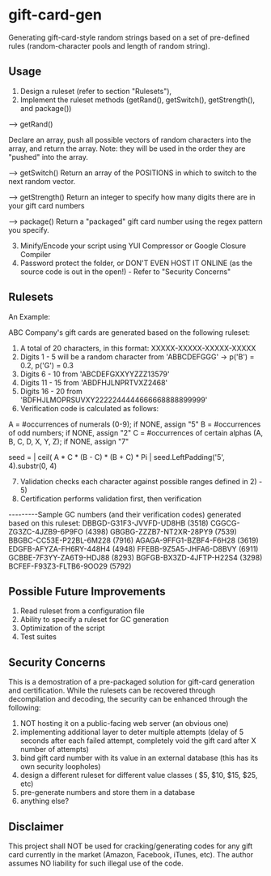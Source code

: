 gift-card-gen
===============

Generating gift-card-style random strings based on a set of pre-defined rules (random-character pools and length of random string).

Usage
-----

1) Design a ruleset (refer to section "Rulesets"), 
2) Implement the ruleset methods (getRand(), getSwitch(), getStrength(), and package())

--> getRand()

Declare an array, push all possible vectors of random characters into the array, and return the array.  Note: they will be used in the order they are "pushed" into the array.

--> getSwitch()
Return an array of the POSITIONS in which to switch to the next random vector.

--> getStrength()
Return an integer to specify how many digits there are in your gift card numbers

--> package()
Return a "packaged" gift card number using the regex pattern you specify.

3) Minify/Encode your script using YUI Compressor or Google Closure Compiler
4) Password protect the folder, or DON'T EVEN HOST IT ONLINE (as the source code is out in the open!) - Refer to "Security Concerns"

Rulesets
--------

An Example:

ABC Company's gift cards are generated based on the following ruleset:

1) A total of 20 characters, in this format: XXXXX-XXXXX-XXXXX-XXXXX
2) Digits 1 - 5 will be a random character from 'ABBCDEFGGG' -> p('B') = 0.2, p('G') = 0.3 
3) Digits 6 - 10 from 'ABCDEFGXXYYZZZ13579'
4) Digits 11 - 15 from 'ABDFHJLNPRTVXZ2468'
5) Digits 16 - 20 from 'BDFHJLMOPRSUVXY2222244444666668888899999'
6) Verification code is calculated as follows:

A = \#occurrences of numerals (0-9); if NONE, assign "5"
B = \#occurrences of odd numbers; if NONE, assign "2"
C = \#occurrences of certain alphas (A, B, C, D, X, Y, Z); if NONE, assign "7"

seed = | ceil( A * C * (B - C) * (B + C) * Pi |
seed.LeftPadding('5', 4).substr(0, 4)

7) Validation checks each character against possible ranges defined in 2) - 5)
8) Certification performs validation first, then verification

---------Sample GC numbers (and their verification codes) generated based on this ruleset:
DBBGD-G31F3-JVVFD-UD8HB   (3518)
CGGCG-ZG3ZC-4JZB9-6P9FO   (4398)
GBGBG-ZZZB7-NT2XR-28PY9   (7539)
BBGBC-CC53E-P22BL-6M228   (7916)
AGAGA-9FFG1-BZBF4-F6H28   (3619)
EDGFB-AFYZA-FH6RY-448H4   (4948)
FFEBB-9Z5A5-JHFA6-D8BVY   (6911)
GCBBE-7F3YY-ZA6T9-HDJ88   (8293)
BGFGB-BX3ZD-4JFTP-H22S4   (3298)
BCFEF-F93Z3-FLTB6-9OO29   (5792)

Possible Future Improvements
----------------------------

1) Read ruleset from a configuration file
2) Ability to specify a ruleset for GC generation 
3) Optimization of the script
4) Test suites

Security Concerns
-----------------
This is a demostration of a pre-packaged solution for gift-card generation and certification.  While the rulesets can be recovered through decompilation and decoding, the security can be enhanced through the following:

1) NOT hosting it on a public-facing web server (an obvious one)
2) implementing additional layer to deter multiple attempts (delay of 5 seconds after each failed attempt, completely void the gift card after X number of attempts)
3) bind gift card number with its value in an external database (this has its own security loopholes)
4) design a different ruleset for different value classes ( $5, $10, $15, $25, etc)
5) pre-generate numbers and store them in a database
6) anything else?

Disclaimer
----------

This project shall NOT be used for cracking/generating codes for any gift card currently in the market (Amazon, Facebook, iTunes, etc).  The author assumes NO liability for such illegal use of the code.